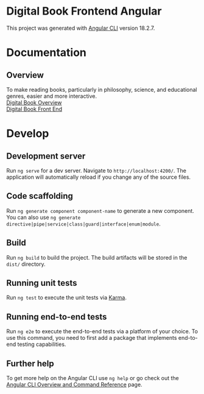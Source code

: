# Digital Book Frontend Angular

This project was generated with [Angular CLI](https://github.com/angular/angular-cli) version 18.2.7.

# Documentation
## Overview
To make reading books, particularly in philosophy, science, and educational genres, easier and more interactive. <br>
[Digital Book Overview](https://l-qerraxhija.atlassian.net/wiki/spaces/DB/overview) <br>
[Digital Book Front End](https://l-qerraxhija.atlassian.net/wiki/spaces/DB/pages/96272385/Front+End)

# Develop

## Development server

Run `ng serve` for a dev server. Navigate to `http://localhost:4200/`. The application will automatically reload if you change any of the source files.

## Code scaffolding

Run `ng generate component component-name` to generate a new component. You can also use `ng generate directive|pipe|service|class|guard|interface|enum|module`.

## Build

Run `ng build` to build the project. The build artifacts will be stored in the `dist/` directory.

## Running unit tests

Run `ng test` to execute the unit tests via [Karma](https://karma-runner.github.io).

## Running end-to-end tests

Run `ng e2e` to execute the end-to-end tests via a platform of your choice. To use this command, you need to first add a package that implements end-to-end testing capabilities.

## Further help

To get more help on the Angular CLI use `ng help` or go check out the [Angular CLI Overview and Command Reference](https://angular.dev/tools/cli) page.
